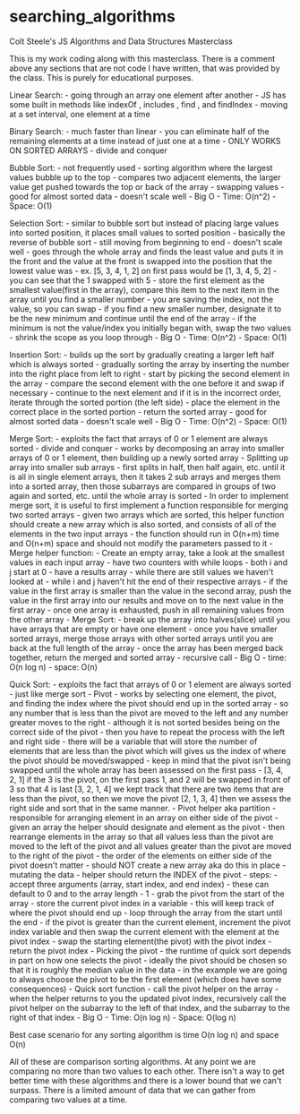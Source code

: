 # searching_algorithms
Colt Steele's JS Algorithms and Data Structures Masterclass

This is my work coding along with this masterclass. There is a comment above any sections that are not code I have written, that was provided by the class. This is purely for educational purposes. 

Linear Search:
    - going through an array one element after another
    - JS has some built in methods like indexOf , includes , find , and findIndex
    - moving at a set interval, one element at a time

Binary Search:
    - much faster than linear
    - you can eliminate half of the remaining elements at a time instead of just one at a time
    - ONLY WORKS ON SORTED ARRAYS
    - divide and conquer

Bubble Sort:
    - not frequently used
    - sorting algorithm where the largest values bubble up to the top
    - compares two adjacent elements, the larger value get pushed towards the top or back of the array
    - swapping values 
    - good for almost sorted data
    - doesn't scale well
    - Big O
        - Time: O(n^2)
        - Space: O(1)

Selection Sort: 
    - similar to bubble sort but instead of placing large values into sorted position, it places small values to sorted position
    - basically the reverse of bubble sort
    - still moving from beginning to end
    - doesn't scale well
    - goes through the whole array and finds the least value and puts it in the front and the value at the front is swapped into the position that the lowest value was
    - ex. [5, 3, 4, 1, 2] on first pass would be [1, 3, 4, 5, 2]
        - you can see that the 1 swapped with 5
    - store the first element as the smallest value(first in the array), compare this item to the next item in the array until you find a smaller number 
        - you are saving the index, not the value, so you can swap
        - if you find a new smaller number, designate it to be the new minimum and continue until the end of the array
        - if the minimum is not the value/index you initially began with, swap the two values
        - shrink the scope as you loop through 
    - Big O
        - Time: O(n^2)
        - Space: O(1)

Insertion Sort:
    - builds up the sort by gradually creating a larger left half which is always sorted
        - gradually sorting the array by inserting the number into the right place from left to right 
    - start by picking the second element in the array
        - compare the second element with the one before it and swap if necessary
        - continue to the next element and if it is in the incorrect order, iterate through the sorted portion (the left side)
        - place the element in the correct place in the sorted portion
        - return the sorted array
    - good for almost sorted data
    - doesn't scale well
    - Big O
        - Time: O(n^2)
        - Space: O(1)

Merge Sort:
    - exploits the fact that arrays of 0 or 1 element are always sorted
    - divide and conquer
    - works by decomposing an array into smaller arrays of 0 or 1 element, then building up a newly sorted array
    - Splitting up array into smaller sub arrays
    - first splits in half, then half again, etc. until it is all in single element arrays, then it takes 2 sub arrays and merges them into a sorted array, then those subarrays are compared in groups of two again and sorted, etc. until the whole array is sorted
    - In order to implement merge sort, it is useful to first implement a function responsible for merging two sorted arrays
        - given two arrays which are sorted, this helper function should create a new array which is also sorted, and consists of all of the elements in the two input arrays
        - the function should run in O(n+m) time and O(n+m) space and should not modify the parameters passed to it
    - Merge helper function:
        - Create an empty array, take a look at the smallest values in each input array
            - have two counters with while loops
                - both i and j start at 0
                - have a results array
                - while there are still values we haven't looked at
                    - while i and j haven't hit the end of their respective arrays
                - if the value in the first array is smaller than the value in the second array, push the value in the first array into our results and move on to the next value in the first array
                - once one array is exhausted, push in all remaining values from the other array
    - Merge Sort:
        - break up the array into halves(slice) until you have arrays that are empty or have one element
        - once you have smaller sorted arrays, merge those arrays with other sorted arrays until you are back at the full length of the array
        - once the array has been merged back together, return the merged and sorted array
        - recursive call
    - Big O
        - time: O(n log n)
        - space: O(n)

Quick Sort:
    - exploits the fact that arrays of 0 or 1 element are always sorted
	    - just like merge sort
    - Pivot
        - works by selecting one element, the pivot, and finding the index where the pivot should end up in the sorted array
        - so any number that is less than the pivot are moved to the left and any number greater moves to the right 
            - although it is not sorted besides being on the correct side of the pivot
            - then you have to repeat the process with the left and right side
        - there will be a variable that will store the number of elements that are less than the pivot which will gives us the index of where the pivot should be moved/swapped
            - keep in mind that the pivot isn't being swapped until the whole array has been assessed on the first pass
            - [3, 4, 2, 1] if the 3 is the pivot, on the first pass 1, and 2 will be swapped in front of 3 so that 4 is last [3, 2, 1, 4] we kept track that there are two items that are less than the pivot, so then we move the pivot [2, 1, 3, 4] then we assess the right side and sort that in the same manner. 
    - Pivot helper aka partition 
        - responsible for arranging element in an array on either side of the pivot
        - given an array the helper should designate and element as the pivot
        - then rearrange elements in the array so that all values less than the pivot are moved to the left of the pivot and all values greater than the pivot are moved to the right of the pivot
        - the order of the elements on either side of the pivot doesn't matter
        - should NOT create a new array aka do this in place
            - mutating the data
        - helper should return the INDEX of the pivot
        - steps:
            - accept three arguments (array, start index, and end index)
                - these can default to 0 and to the array length - 1
            - grab the pivot from the start of the array
            - store the current pivot index in a variable
                - this will keep track of where the pivot should end up
            - loop through the array from the start until the end
                - if the pivot is greater than the current element, increment the pivot index variable and then swap the current element with the element at the pivot index
            - swap the starting element(the pivot) with the pivot index
            - return the pivot index
    - Picking the pivot
        - the runtime of quick sort depends in part on how one selects the pivot
        - ideally the pivot should be chosen so that it is roughly the median value in the data
        - in the example we are going to always choose the pivot to be the first element (which does have some consequences)
    - Quick sort function
        - call the pivot helper on the array
        - when the helper returns to you the updated pivot index, recursively call the pivot helper on the subarray to the left of that index, and the subarray to the right of that index
    - Big O
        - Time: O(n log n)
        - Space: O(log n)

Best case scenario for any sorting algorithm is time O(n log n) and space O(n)

All of these are comparison sorting algorithms. At any point we are comparing no more than two values to each other. There isn't a way to get better time with these algorithms and there is a lower bound that we can't surpass. There is a limited amount of data that we can gather from comparing two values at a time.   
